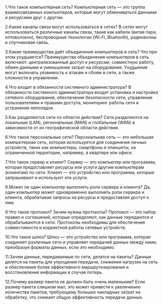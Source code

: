 1.Что такое компьютерная сеть?
Компьютерная сеть — это группа взаимосвязанных компьютеров, которые могут обмениваться данными и ресурсами друг с другом.

2.Какие каналы связи могут использоваться в сетях?
В сетях могут использоваться различные каналы связи, такие как кабели (витая пара, оптоволокно), беспроводные технологии (Wi-Fi, Bluetooth), радиоволны и спутниковая связь.

3.Какие преимущества даёт объединение компьютеров в сеть? Что при этом ухудшается?
Преимущества объединения компьютеров в сеть включают: централизованный доступ к ресурсам, совместную работу, обмен данными и уменьшение затрат на оборудование. Ухудшения могут включать уязвимость к атакам и сбоям в сети, а также сложности в управлении.

4.Что входит в обязанности системного администратора?
В обязанности системного администратора входит установка и настройка сетевого оборудования, обеспечение безопасности сети, управление пользователями и правами доступа, мониторинг работы сети и устранение неполадок.

5.Как разделяются сети по области действия?
Сети разделяются на локальные (LAN), региональные (MAN) и глобальные (WAN) в зависимости от их географической области действия.

6.Что такое персональные сети?
Персональная сеть — это небольшая компьютерная сеть, которая используется для соединения личных устройств, таких как компьютеры, смартфоны и планшеты, на ограниченной территории, например, в квартире или офисе.

7.Что такое сервер и клиент?
Сервер — это компьютер или программа, которая предоставляет ресурсы или услуги другим компьютерам (клиентам) по сети. Клиент — это устройство или программа, которые запрашивают и используют эти услуги.

8.Может ли один компьютер выполнять роли сервера и клиента?
Да, один компьютер может одновременно выполнять роли сервера и клиента, обрабатывая запросы на ресурсы и предоставляя доступ к ним.

9.Что такое протокол? Зачем нужны протоколы?
Протокол — это набор правил и соглашений, которые определяют, как данные передаются и обрабатываются в сети. Протоколы необходимы для обеспечения совместимости и корректной работы сетевых устройств.

10.Что такое шлюз?
Шлюз — это устройство или программа, которая соединяет различные сети и управляет передачей данных между ними, преобразуя форматы данных, если это необходимо.

11.Зачем данные, передаваемые по сети, делятся на пакеты?
Данные делятся на пакеты для упрощения передачи, снижения нагрузки на сеть и обеспечения более эффективного маршрутизирования и восстановления информации в случае потерь.

12.Почему размер пакета не должен быть очень маленьким?
Если размер пакета слишком мал, это может привести к увеличению количества пакетов, требующему больших накладных затрат на обработку, что снижает общую эффективность передачи данных.

